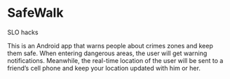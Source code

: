 # SafeWalk
SLO hacks

This is an Android app that warns people about crimes zones and keep them safe. When entering dangerous areas, the user will get warning notifications. Meanwhile, the real-time location of the user will be sent to a friend’s cell phone and keep your location updated with him or her.
